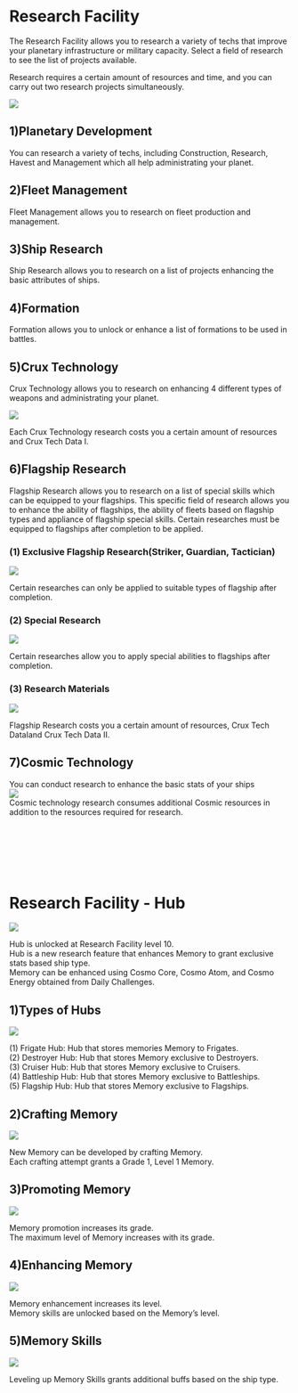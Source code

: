 # Research Facility

 The Research Facility allows you to research a variety of techs that improve your planetary infrastructure or military capacity. Select a field of research to see the list of projects available.

 Research requires a certain amount of resources and time, and you can carry out two research projects simultaneously.

![](http://d3bbxo4nelobc3.cloudfront.net/html/img/help/103_006research.jpg)



## 1)Planetary Development

 You can research a variety of techs, including Construction, Research, Havest and Management which all help administrating your planet.



## 2)Fleet Management

 Fleet Management allows you to research on fleet production and management.



## 3)Ship Research

 Ship Research allows you to research on a list of projects enhancing the basic attributes of ships.



## 4)Formation

 Formation allows you to unlock or enhance a list of formations to be used in battles.



## 5)Crux Technology

 Crux Technology allows you to research on enhancing 4 different types of weapons and administrating your planet.
 
![](http://d3bbxo4nelobc3.cloudfront.net/html/img/help/103_001research.jpg)
 
 Each Crux Technology research costs you a certain amount of resources and Crux Tech Data Ⅰ.



## 6)Flagship Research

 Flagship Research allows you to research on a list of special skills which can be equipped to your flagships.
 This specific field of research allows you to enhance the ability of flagships, the ability of fleets based on flagship types and appliance of flagship special skills.
 Certain researches must be equipped to flagships after completion to be applied.
 
 
### (1) Exclusive Flagship Research(Striker, Guardian, Tactician)
 
![](http://d3bbxo4nelobc3.cloudfront.net/html/img/help/103_002research.jpg)
 
 Certain researches can only be applied to suitable types of flagship after completion.
  
  
### (2) Special Research
 
![](http://d3bbxo4nelobc3.cloudfront.net/html/img/help/103_003research.jpg)
 
 Certain researches allow you to apply special abilities to flagships after completion.
 
 
### (3) Research Materials
 
![](http://d3bbxo4nelobc3.cloudfront.net/html/img/help/103_004research.jpg)
 
 Flagship Research costs you a certain amount of resources, Crux Tech DataⅠand Crux Tech Data Ⅱ.
  


## 7)Cosmic Technology

 You can conduct research to enhance the basic stats of your ships <br>
![](https://astrokings.s3.ap-northeast-2.amazonaws.com/html/img/help/103_005research.jpg) <br>
 Cosmic technology research consumes additional Cosmic resources in addition to the resources required for research.

<br>
<br>
<br>
<br>
<br>

# Research Facility - Hub
 
![](https://astrokings.s3.ap-northeast-2.amazonaws.com/html/img/help/103_001hub.jpg)<br> 

Hub is unlocked at Research Facility level 10.<br> 
Hub is a new research feature that enhances Memory to grant exclusive stats based ship type.<br> 
Memory can be enhanced using Cosmo Core, Cosmo Atom, and Cosmo Energy obtained from Daily Challenges.



## 1)Types of Hubs

 ![](https://astrokings.s3.ap-northeast-2.amazonaws.com/html/img/help/103_002hub.jpg)<br> 

(1) Frigate Hub: Hub that stores memories Memory to Frigates.<br> 
(2) Destroyer Hub: Hub that stores Memory exclusive to Destroyers.<br> 
(3) Cruiser Hub: Hub that stores Memory exclusive to Cruisers.<br> 
(4) Battleship Hub: Hub that stores Memory exclusive to Battleships.<br> 
(5) Flagship Hub: Hub that stores Memory exclusive to Flagships.

 

## 2)Crafting Memory

 ![](https://astrokings.s3.ap-northeast-2.amazonaws.com/html/img/help/103_003hub.jpg)<br>

New Memory can be developed by crafting Memory.<br>
Each crafting attempt grants a Grade 1, Level 1 Memory.
 

## 3)Promoting Memory

 ![](https://astrokings.s3.ap-northeast-2.amazonaws.com/html/img/help/103_004hub.jpg)<br>

Memory promotion increases its grade.<br>
The maximum level of Memory increases with its grade.


## 4)Enhancing Memory

 ![](https://astrokings.s3.ap-northeast-2.amazonaws.com/html/img/help/103_005hub.jpg)<br>

Memory enhancement increases its level.<br>
Memory skills are unlocked based on the Memory’s level.


## 5)Memory Skills

 ![](https://astrokings.s3.ap-northeast-2.amazonaws.com/html/img/help/103_006hub.jpg)<br>

Leveling up Memory Skills grants additional buffs based on the ship type.